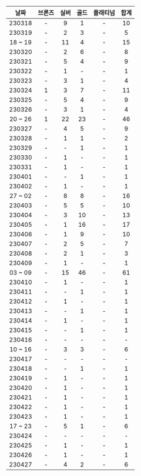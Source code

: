 |  날짜   | 브론즈 | 실버 | 골드 | 플래티넘 | 합계 |
| :-----: | :----: | :--: | :--: | :------: | :--: |
| 230318  |   -    |  9   |  1   |    -     |  10  |
| 230319  |   -    |  2   |  3   |    -     |  5   |
| 18 ~ 19 |   -    |  11  |  4   |    -     |  15  |
| 230320  |   -    |  2   |  6   |    -     |  8   |
| 230321  |   -    |  5   |  4   |    -     |  9   |
| 230322  |   -    |  1   |  -   |    -     |  1   |
| 230323  |   -    |  3   |  1   |    -     |  4   |
| 230324  |   1    |  3   |  7   |    -     |  11  |
| 230325  |   -    |  5   |  4   |    -     |  9   |
| 230326  |   -    |  3   |  1   |    -     |  4   |
| 20 ~ 26 |   1    |  22  |  23  |    -     |  46  |
| 230327  |   -    |  4   |  5   |    -     |  9   |
| 230328  |   -    |  1   |  1   |    -     |  2   |
| 230329  |   -    |  -   |  1   |    -     |  1   |
| 230330  |   -    |  1   |  -   |    -     |  1   |
| 230331  |   -    |  1   |  -   |    -     |  1   |
| 230401  |   -    |  -   |  1   |    -     |  1   |
| 230402  |   -    |  1   |  -   |    -     |  1   |
| 27 ~ 02 |   -    |  8   |  8   |    -     |  16  |
| 230403  |   -    |  5   |  5   |    -     |  10  |
| 230404  |   -    |  3   |  10  |    -     |  13  |
| 230405  |   -    |  1   |  16  |    -     |  17  |
| 230406  |   -    |  1   |  9   |    -     |  10  |
| 230407  |   -    |  2   |  5   |    -     |  7   |
| 230408  |   -    |  2   |  1   |    -     |  3   |
| 230409  |   -    |  1   |  -   |    -     |  1   |
| 03 ~ 09 |   -    |  15  |  46  |    -     |  61  |
| 230410  |   -    |  1   |  -   |    -     |  1   |
| 230411  |   -    |  -   |  1   |    -     |  1   |
| 230412  |   -    |  1   |  -   |    -     |  1   |
| 230413  |   -    |  -   |  1   |    -     |  1   |
| 230414  |   -    |  1   |  -   |    -     |  1   |
| 230415  |   -    |  -   |  1   |    -     |  1   |
| 230416  |   -    |  -   |  -   |    -     |  -   |
| 10 ~ 16 |   -    |  3   |  3   |    -     |  6   |
| 230417  |   -    |  -   |  -   |    -     |  -   |
| 230418  |   -    |  -   |  1   |    -     |  1   |
| 230419  |   -    |  1   |  -   |    -     |  1   |
| 230420  |   -    |  1   |  -   |    -     |  1   |
| 230421  |   -    |  1   |  -   |    -     |  1   |
| 230422  |   -    |  1   |  -   |    -     |  1   |
| 230423  |   -    |  1   |  -   |    -     |  1   |
| 17 ~ 23 |   -    |  5   |  1   |    -     |  6   |
| 230424  |   -    |  -   |  -   |    -     |  -   |
| 230425  |   -    |  1   |  -   |    -     |  1   |
| 230426  |   -    |  1   |  -   |    -     |  1   |
| 230427  |   -    |  4   |  2   |    -     |  6   |
